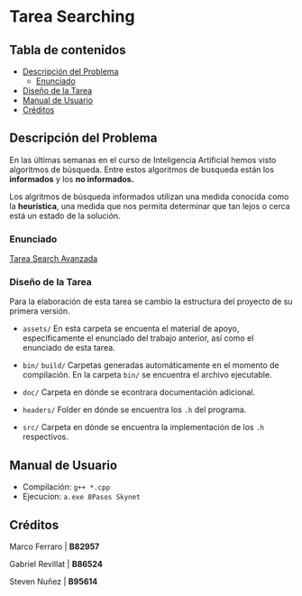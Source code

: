 # Tarea Searching

## Tabla de contenidos

- [Descripción del Problema](#descripci-n-del-problema)
  - [Enunciado](#enunciado)
- [Diseño de la Tarea](#diseño-de-la-tarea)
- [Manual de Usuario](#manual-de-usuario)
- [Créditos](#créditos)

## Descripción del Problema

En las últimas semanas en el curso de Inteligencia Artificial hemos visto algoritmos de búsqueda. Entre estos algoritmos de busqueda están los **informados** y los **no informados.**

Los algritmos de búsqueda informados utilizan una medida conocida como la **heurística**, una medida que nos permita determinar que tan lejos o cerca está un estado de la solución.

### Enunciado

  [Tarea Search Avanzada](assets/TareaSearchAvanzada.pdf)

### Diseño de la Tarea

Para la elaboración de esta tarea se cambio la estructura del proyecto de su primera versión.

- `assets/` En esta carpeta se encuenta el material de apoyo, específicamente el enunciado del trabajo anterior, así como el enunciado de esta tarea.

- `bin/` `build/` Carpetas generadas automáticamente en el momento de compilación. En la carpeta `bin/` se encuentra el archivo ejecutable.

- `doc/` Carpeta en dónde se econtrara documentación adicional.

- `headers/` Folder en dónde se encuentra los `.h` del programa.

- `src/` Carpeta en dónde se encuentra la implementación de los `.h` respectivos.



## Manual de Usuario

* Compilación: `g++ *.cpp`
* Ejecucion: `a.exe 8Pasos Skynet`


## Créditos

Marco Ferraro | **B82957**

Gabriel Revillat | **B86524**

Steven Nuñez | **B95614**
